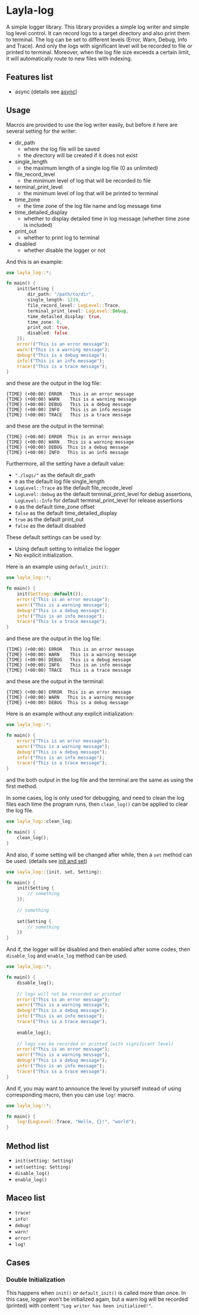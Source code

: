 # Layla-log

A simple logger library. This library provides a simple log writer and simple log level control. It can record logs to a target directory and also print them to terminal. The log can be set to different levels (Error, Warn, Debug, Info and Trace). And only the logs with significant level will be recorded to file or printed to terminal. Moreover, when the log file size exceeds a certain limit, it will automatically route to new files with indexing.

## Features list
- async (details see [async](./doc/async.md))

## Usage

Macros are provided to use the log writer easily, but before it here are several setting for the writer:

- dir_path
  - where the log file will be saved
  - the directory will be created if it does not exist
- single_length
  - the maximum length of a single log file (0 as unlimited)
- file_record_level
  - the minimum level of log that will be recorded to file
- terminal_print_level
  - the minimum level of log that will be printed to terminal
- time_zone
  - the time zone of the log file name and log message time
- time_detailed_display
  - whether to display detailed time in log message (whether time zone is included)
- print_out
  - whether to print log to terminal
- disabled
  - whether disable the logger or not


And this is an example:

```rust
use layla_log::*;

fn main() {
    init(Setting {
        dir_path: "/path/to/dir",
        single_length: 1219,
        file_record_level: LogLevel::Trace,
        terminal_print_level: LogLevel::Debug,
        time_detailed_display: true,
        time_zone: 0,
        print_out: true,
        disabled: false
    });
    error!("This is an error message");
    warn!("This is a warning message");
    debug!("This is a debug message");
    info!("This is an info message");
    trace!("This is a trace message");
}
```

and these are the output in the log file:

```log
{TIME} (+00:00) ERROR	This is an error message
{TIME} (+00:00) WARN	This is a warning message
{TIME} (+00:00) DEBUG	This is a debug message
{TIME} (+00:00) INFO	This is an info message
{TIME} (+00:00) TRACE	This is a trace message
```

and these are the output in the terminal:

```log
{TIME} (+00:00) ERROR  This is an error message
{TIME} (+00:00) WARN   This is a warning message
{TIME} (+00:00) DEBUG  This is a debug message
{TIME} (+00:00) INFO   This is an info message
```

Furthermore, all the setting have a default value:
- `"./logs/"` as the default dir_path
- `0` as the default log file single_length
- `LogLevel::Trace` as the default file_recode_level
- `LogLevel::Debug` as the default terminal_print_level for debug assertions, `LogLevel::Info` for default terminal_print_level for release assertions
- `0` as the default time_zone offset
- `false` as the default time_detailed_display
- `true` as the default print_out
- `false` as the default disabled

These default settings can be used by:
- Using default setting to initialize the logger
- No explicit initialization.

Here is an example using `default_init()`:

```rust
use layla_log::*;

fn main() {
    init(Setting::default());
    error!("This is an error message");
    warn!("This is a warning message");
    debug!("This is a debug message");
    info!("This is an info message");
    trace!("This is a trace message");
}
```

and these are the output in the log file:

```log
{TIME} (+00:00) ERROR	This is an error message
{TIME} (+00:00) WARN	This is a warning message
{TIME} (+00:00) DEBUG	This is a debug message
{TIME} (+00:00) INFO	This is an info message
{TIME} (+00:00) TRACE	This is a trace message
```

and these are the output in the terminal:

```log
{TIME} (+00:00) ERROR  This is an error message
{TIME} (+00:00) WARN   This is a warning message
{TIME} (+00:00) DEBUG  This is a debug message
```

Here is an example without any explicit initialization:

```rust
use layla_log::*;

fn main() {
    error!("This is an error message");
    warn!("This is a warning message");
    debug!("This is a debug message");
    info!("This is an info message");
    trace!("This is a trace message");
}
```

and the both output in the log file and the terminal are the same as using the first method.

In some cases, log is only used for debugging, and need to clean the log files each time the program runs, then `clean_log()` can be applied to clear the log file.

```rust
use layla_log::clean_log;

fn main() {
    clean_log();
}
```

And also, if some setting will be changed after while, then a `set` method can be used. (details see [init and set](./doc/init_and_set.md))

```rust
use layla_log::{init, set, Setting};

fn main() {
    init(Setting {
        // something
    });
    
    // something
    
    set(Setting {
        // something
    })
}
```

And if, the logger will be disabled and then enabled after some codes, then `disable_log` and `enable_log` method can be used.

```rust
use layla_log::*;

fn main() {
    disable_log();
    
    // logs will not be recorded or printed
    error!("This is an error message");
    warn!("This is a warning message");
    debug!("This is a debug message");
    info!("This is an info message");
    trace!("This is a trace message");
    
    enable_log();
    
    // logs can be recorded or printed (with significant level)
    error!("This is an error message");
    warn!("This is a warning message");
    debug!("This is a debug message");
    info!("This is an info message");
    trace!("This is a trace message");
}
```

And if, you may want to announce the level by yourself instead of using corresponding macro, then you can use `log!` macro.

```rust
use layla_log::*;

fn main() {
    log!(LogLevel::Trace, "Hello, {}!", "world");
}

```

## Method list

- `init(setting: Setting)`
- `set(setting: Setting)`
- `disable_log()`
- `enable_log()`

## Maceo list

- `trace!`
- `info!`
- `debug!`
- `warn!`
- `error!`
- `log!`

## Cases

### Double Initialization
This happens when `init()` or `default_init()` is called more than once. In this case, logger won't be initialized again, but a warn log will be recorded (printed) with content `"Log writer has been initialized!"`.
